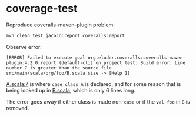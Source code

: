 # coverage-test
Reproduce coveralls-maven-plugin problem:

```bash
mvn clean test jacoco:report coveralls:report
```

Observe error:

```
[ERROR] Failed to execute goal org.eluder.coveralls:coveralls-maven-plugin:4.2.0:report (default-cli) on project test: Build error: Line number 7 is greater than the source file src/main/scala/org/foo/B.scala size -> [Help 1]
```

[A.scala:7](https://github.com/ryan-williams/coverage-test/blob/607d2486e42ea4d7a24ac3c5f23e75fc96898f1b/src/main/scala/org/foo/A.scala#L7) is where `case class A` is declared, and for some reason that is being looked up in [B.scala](https://github.com/ryan-williams/coverage-test/blob/607d2486e42ea4d7a24ac3c5f23e75fc96898f1b/src/main/scala/org/foo/B.scala), which is only 6 lines long.

The error goes away if either class is made non-`case` or if the `val foo` in `B` is removed.
